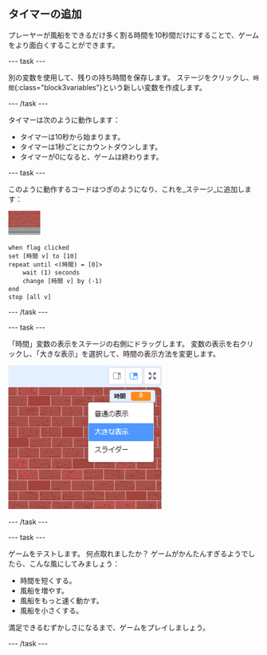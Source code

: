 ## タイマーの追加

プレーヤーが風船をできるだけ多く割る時間を10秒間だけにすることで、ゲームをより面白くすることができます。

--- task ---

別の変数を使用して、残りの持ち時間を保存します。 ステージをクリックし、`時間`{:class="block3variables"}という新しい変数を作成します。

--- /task ---

タイマーは次のように動作します：

+ タイマーは10秒から始まります。
+ タイマーは1秒ごとにカウントダウンします。
+ タイマーが0になると、ゲームは終わります。

--- task ---

このように動作するコードはつぎのようになり、これを_ステージ_に追加します：

![風船のスプライト](images/stage-sprite.png)

```blocks3
when flag clicked
set [時間 v] to [10]
repeat until <(時間) = [0]>
    wait (1) seconds
    change [時間 v] by (-1)
end
stop [all v]
```

--- /task ---

--- task ---

「時間」変数の表示をステージの右側にドラッグします。 変数の表示を右クリックし、「大きな表示」を選択して、時間の表示方法を変更します。

![スクリーンショット](images/balloons-readout.png)

--- /task ---

--- task ---

ゲームをテストします。 何点取れましたか？ ゲームがかんたんすぎるようでしたら、こんな風にしてみましょう：

+ 時間を短くする。
+ 風船を増やす。
+ 風船をもっと速く動かす。
+ 風船を小さくする。

満足できるむずかしさになるまで、ゲームをプレイしましょう。

--- /task ---

